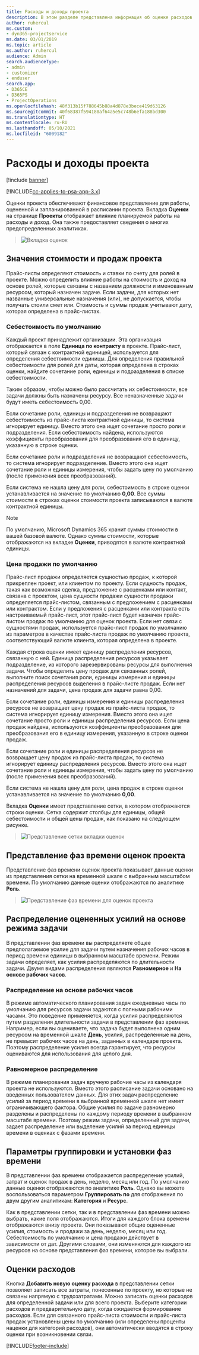 ```yaml
---
title: Расходы и доходы проекта
description: В этом разделе представлена информация об оценке расходов и дохода по проекту.
author: ruhercul
ms.custom:
- dyn365-projectservice
ms.date: 03/01/2019
ms.topic: article
ms.author: ruhercul
audience: Admin
search.audienceType:
- admin
- customizer
- enduser
search.app:
- D365CE
- D365PS
- ProjectOperations
ms.openlocfilehash: 48f313b15f788645b88a4d878e3bece419d63126
ms.sourcegitcommit: 40f68387f594180af64a5e5c748b6efa188bd300
ms.translationtype: HT
ms.contentlocale: ru-RU
ms.lasthandoff: 05/10/2021
ms.locfileid: "6009182"
---
```

# <a name="project-costs-and-revenue"></a>Расходы и доходы проекта

[!include [banner](../includes/psa-now-project-operations.md)]

[!INCLUDE[cc-applies-to-psa-app-3.x](../includes/cc-applies-to-psa-app-3x.md)]

Оценки проекта обеспечивают финансовое представление для работы, оцененной и запланированной в расписании проекта. Вкладка **Оценки** на странице **Проекты** отображает влияние планируемой работы на расходы и доход. Она также предоставляет сведения о многих предопределенных аналитиках. 

> ![Вкладка оценок](media/project-5.png)

## <a name="cost-and-sales-values-of-the-project"></a>Значения стоимости и продаж проекта

Прайс-листы определяют стоимость и ставки по счету для ролей в проекте. Можно определить влияние работы на стоимость и доход на основе ролей, которые связаны с названием должности и именованным ресурсом, который назначен задаче. Если задачи, для которых нет названные универсальные назначения (или), не допускается, чтобы получать стоили смет или. Стоимость и суммы продаж учитывают дату, которая определена в прайс-листах.

### <a name="default-cost-price"></a>Себестоимость по умолчанию  

Каждый проект принадлежит организации. Эта организация отображается в поле **Единица по контракту** в проекте. Прайс-лист, который связан с контрактной единицей, используется для определения себестоимости единицы. Для определения правильной себестоимости для ролей для даты, которая определена в строках оценки, найдите сочетание роли, единицы и подразделения в списке себестоимости. 

Таким образом, чтобы можно было рассчитать их себестоимости, все задачи должны быть назначены ресурсу. Все неназначенные задачи будут иметь себестоимость 0,00.

Если сочетание роли, единицы и подразделения не возвращают себестоимость из прайс-листа контрактной единицы, то система игнорирует единицу. Вместо этого она ищет сочетание просто роли и подразделения. Если себестоимость найдена, используются коэффициенты преобразования для преобразования его в единицу, указанную в строке оценки.

Если сочетание роли и подразделения не возвращают себестоимость, то система игнорирует подразделение. Вместо этого она ищет сочетание роли и единицы измерения, чтобы задать цену по умолчанию (после применения всех преобразований).

Если система не нашла цену для роли, себестоимость в строке оценки устанавливается на значение по умолчанию **0,00**. Все суммы стоимости в строках оценки стоимости проекта записываются в валюте контрактной единицы.

> [!NOTE]
> По умолчанию, Microsoft Dynamics 365 хранит суммы стоимости в вашей базовой валюте. Однако суммы стоимости, которые отображаются на вкладке **Оценки**, приводятся в валюте контрактной единицы.  

### <a name="default-sales-price"></a>Цена продажи по умолчанию 

Прайс-лист продажи определяется сущностью продаж, к которой прикреплен проект, или клиентом по проекту. Если сущность продаж, такая как возможная сделка, предложение с расценками или контакт, связана с проектом, цена сущности продажи сущности продажи определяется прайс-листом, связанным с предложением с расценками или контрактом. Если у предложения с расценками или контракта есть настраиваемый прайс-лист, этот прайс-лист будет назначен прайс-листом продаж по умолчанию для оценок проекта. Если нет связи с сущностями продаж, используется прайс-лист продаж по умолчанию из параметров в качестве прайс-листа продаж по умолчанию проекта, соответствующий валюте клиента, которая определена в проекте.

Каждая строка оценки имеет единицу распределения ресурсов, связанную с ней. Единица распределения ресурсов указывает подразделение, из которого зарезервированы ресурсы для выполнения задачи. Чтобы определить цену продаж для связанных ролей, выполните поиск сочетания роли, единицы измерения и единицы распределения ресурсов выделения в прайс-листе продаж. Если нет назначений для задачи, цена продаж для задачи равна 0,00.

Если сочетание роли, единицы измерения и единицы распределения ресурсов не возвращает цену продаж из прайс-листа продаж, то система игнорирует единицу измерения. Вместо этого она ищет сочетание просто роли и единицы распределения ресурсов. Если цена продаж найдена, используются коэффициенты преобразования для преобразования его в единицу измерения, указанную в строке оценки продаж. 

Если сочетание роли и единицы распределения ресурсов не возвращает цену продаж из прайс-листа продаж, то система игнорирует единицу распределения ресурсов. Вместо этого она ищет сочетание роли и единицы измерения, чтобы задать цену по умолчанию (после применения всех преобразований).

Если система не нашла цену для роли, цена продаж в строке оценки устанавливается на значение по умолчанию **0,00**.

Вкладка **Оценки** имеет представление сетки, в котором отображаются строки оценки. Сетка содержит столбцы для единицы, общей себестоимости и общей цены продаж, как показано на следующем рисунке. 

> ![Представление сетки вкладки оценок](media/project-6.png)

## <a name="time-phased-view-of-project-estimates"></a>Представление фаз времени оценок проекта

Представление фаз времени оценок проекта показывает данные оценки из представления сетки на временной шкале с выбранным масштабом времени. По умолчанию данные оценки отображаются по аналитике **Роль**.

> ![Представление фаз времени для оценок проекта](media/project-7.png)

## <a name="allocating-estimated-effort-based-on-the-task-mode"></a>Распределение оцененных усилий на основе режима задачи

В представлении фаз времени вы распределяете общее предполагаемое усилие для задачи путем назначения рабочих часов в период времени единицы в выбранном масштабе времени. Режим задачи определяет, как усилия распределяются по длительности задачи. Двумя видами распределения являются **Равномерное** и **На основе рабочих часов**.

### <a name="work-hours-based-allocation"></a>Распределение на основе рабочих часов
 
В режиме автоматического планирования задач ежедневные часы по умолчанию для ресурсов задачи задаются с полными рабочими часами. Это поведение применяется, когда усилия распределяются путем разделения длительности задачи в представлении фаз времени. Например, если вы оцениваете, что задача будет выполнена одним ресурсом на временной шкале **День**, усилия, распределенные на день, не превысит рабочих часов на день, заданных в календаре проекта. Поэтому распределение усилия всегда гарантирует, что ресурсы оцениваются для использования для целого дня.

### <a name="even-allocation"></a>Равномерное распределение

В режиме планирования задач вручную рабочие часы из календаря проекта не используются. Вместо этого расписание задачи основано на введенных пользователем данных. Для этих задач распределение усилий за период времени в выбранной временной шкале нет имеет ограничивающего фактора. Общие усилия по задаче равномерно разделены и распределены по каждому периоду времени в выбранном масштабе времени. Поэтому режим задачи, определенный для задачи, задает распределение или выделение усилий за период единицы времени в оценках с фазами времени.

## <a name="grouping-and-time-phasing-options"></a>Параметры группировки и установки фаз времени

В представлении фаз времени отображается распределение усилий, затрат и оценок продаж в день, неделю, месяц или год. По умолчанию данные оценки отображаются по аналитике **Роль**. Однако вы можете воспользоваться параметром **Группировать по** для отображения по двум другим аналитикам: **Категория** и **Ресурс**.

Как в представлении сетки, так и в представлении фаз времени можно выбрать, какие поля отображаются. Итоги для каждого блока времени отображаются внизу проекта. Они показывают общие оцененные усилия, стоимость и продажи за день, неделю, месяц или год. Себестоимость по умолчанию и цена продажи действует в зависимости от дат. Другими словами, они изменяются для каждого из ресурсов на основе представления фаз времени, которое вы выбрали.

## <a name="expense-estimates"></a>Оценки расходов

Кнопка **Добавить новую оценку расхода** в представлении сетки позволяет записать все затраты, понесенные по проекту, но которые не связаны напрямую с трудозатратами. Можно записать оценки расходов для определенной задачи или для всего проекта. Выберите категории расходов и предварительную дату, когда ожидается формирование расходов. Если для связанного прайс-листа стоимости и прайс-листа продаж установлены цены по умолчанию (или определены проценты наценки для категорий расходов), они автоматически вводятся в строку оценки при возникновении связи.


[!INCLUDE[footer-include](../includes/footer-banner.md)]